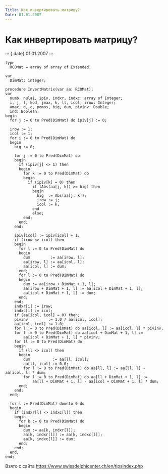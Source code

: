 ```yaml
---
Title: Как инвертировать матрицу?
Date: 01.01.2007
---
```



Как инвертировать матрицу?
==========================

::: {.date}
01.01.2007
:::

    type 
      RCOMat = array of array of Extended; 
     
    var 
      DimMat: integer; 
     
    procedure InvertMatrix(var aa: RCOMat); 
    var 
      numb, nula1, ipiv, indxr, indxc: array of Integer; 
      i, j, l, kod, jmax, k, ll, icol, irow: Integer; 
      amax, d, c, pomos, big, dum, pivinv: Double; 
      ind: Boolean; 
    begin 
      for j := 0 to Pred(DimMat) do ipiv[j] := 0; 
     
      irow := 1; 
      icol := 1; 
      for i := 0 to Pred(DimMat) do 
      begin 
        big := 0; 
     
        for j := 0 to Pred(DimMat) do 
        begin 
          if (ipiv[j] <> 1) then 
          begin 
            for k := 0 to Pred(DimMat) do 
            begin 
              if (ipiv[k] = 0) then 
                if (Abs(aa[j, k]) >= big) then 
                begin 
                  big  := Abs(aa[j, k]); 
                  irow := j; 
                  icol := k; 
                end 
                else; 
            end; 
          end; 
        end; 
     
        ipiv[icol] := ipiv[icol] + 1; 
        if (irow <> icol) then 
        begin 
          for l := 0 to Pred(DimMat) do 
          begin 
            dum         := aa[irow, l]; 
            aa[irow, l] := aa[icol, l]; 
            aa[icol, l] := dum; 
          end; 
          for l := 0 to Pred(DimMat) do 
          begin 
            dum := aa[irow + DimMat + 1, l]; 
            aa[irow + DimMat + 1, l] := aa[icol + DimMat + 1, l]; 
            aa[icol + DimMat + 1, l] := dum; 
          end; 
        end; 
        indxr[i] := irow; 
        indxc[i] := icol; 
        if (aa[icol, icol] = 0) then; 
        pivinv         := 1.0 / aa[icol, icol]; 
        aa[icol, icol] := 1.0; 
        for l := 0 to Pred(DimMat) do aa[icol, l] := aa[icol, l] * pivinv; 
        for l := 0 to Pred(DimMat) do aa[icol + DimMat + 1, l] := 
            aa[icol + DimMat + 1, l] * pivinv; 
        for ll := 0 to Pred(DimMat) do 
        begin 
          if (ll <> icol) then 
          begin 
            dum          := aa[ll, icol]; 
            aa[ll, icol] := 0.0; 
            for l := 0 to Pred(DimMat) do aa[ll, l] := aa[ll, l] - aa[icol, l] * dum; 
            for l := 0 to Pred(DimMat) do aa[ll + DimMat + 1, l] := 
                aa[ll + DimMat + 1, l] - aa[icol + DimMat + 1, l] * dum; 
          end; 
        end; 
      end; 
     
      for l := Pred(DimMat) downto 0 do 
      begin 
        if (indxr[l] <> indxc[l]) then 
        begin 
          for k := 0 to Pred(DimMat) do 
          begin 
            dum := aa[k, indxr[l]]; 
            aa[k, indxr[l]] := aa[k, indxc[l]]; 
            aa[k, indxc[l]] := dum; 
          end; 
        end; 
      end; 
    end; 

Взято с сайта <https://www.swissdelphicenter.ch/en/tipsindex.php>
